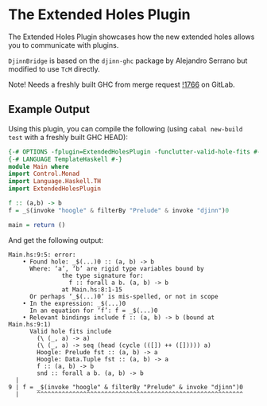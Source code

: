 The Extended Holes Plugin
=================

The Extended Holes Plugin showcases how the new extended holes allows you
to communicate with plugins.
 
`DjinnBridge` is based on the `djinn-ghc` package by Alejandro Serrano but modified to use `TcM` directly.

Note! Needs a freshly built GHC from merge request [!1766](https://gitlab.haskell.org/ghc/ghc/merge_requests/1766) on GitLab.

Example Output
-----------------

Using this plugin, you can compile the following (using `cabal new-build test` with a freshly built GHC HEAD):

```haskell
{-# OPTIONS -fplugin=ExtendedHolesPlugin -funclutter-valid-hole-fits #-}
{-# LANGUAGE TemplateHaskell #-}
module Main where
import Control.Monad
import Language.Haskell.TH
import ExtendedHolesPlugin

f :: (a,b) -> b
f = _$(invoke "hoogle" & filterBy "Prelude" & invoke "djinn")0

main = return ()
```


And get the following output:

```
Main.hs:9:5: error:
    • Found hole: _$(...)0 :: (a, b) -> b
      Where: ‘a’, ‘b’ are rigid type variables bound by
               the type signature for:
                 f :: forall a b. (a, b) -> b
               at Main.hs:8:1-15
      Or perhaps ‘_$(...)0’ is mis-spelled, or not in scope
    • In the expression: _$(...)0
      In an equation for ‘f’: f = _$(...)0
    • Relevant bindings include f :: (a, b) -> b (bound at Main.hs:9:1)
      Valid hole fits include
        (\ (_, a) -> a)
        (\ (_, a) -> seq (head (cycle (([]) ++ ([])))) a)
        Hoogle: Prelude fst :: (a, b) -> a
        Hoogle: Data.Tuple fst :: (a, b) -> a
        f :: (a, b) -> b
        snd :: forall a b. (a, b) -> b
  |
9 | f = _$(invoke "hoogle" & filterBy "Prelude" & invoke "djinn")0
  |     ^^^^^^^^^^^^^^^^^^^^^^^^^^^^^^^^^^^^^^^^^^^^^^^^^^^^^^^^^^
```

